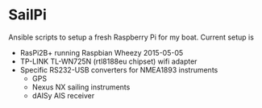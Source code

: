 # SailPi

Ansible scripts to setup a fresh Raspberry Pi for my boat.
Current setup is
- RasPi2B+ running Raspbian Wheezy 2015-05-05 
- TP-LINK TL-WN725N (rtl8188eu chipset) wifi adapter
- Specific RS232-USB converters for NMEA1893 instruments 
	- GPS
	- Nexus NX sailing instruments
	- dAISy AIS receiver
